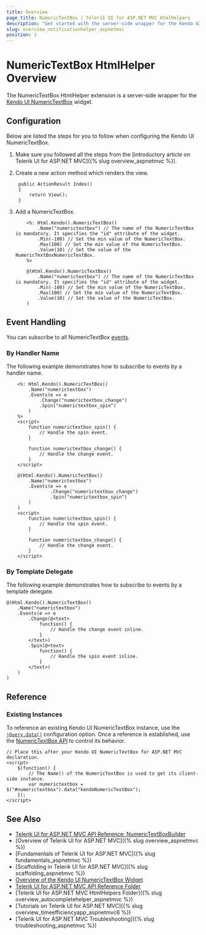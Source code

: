 ```yaml
---
title: Overview
page_title: NumericTextBox | Telerik UI for ASP.NET MVC HtmlHelpers
description: "Get started with the server-side wrapper for the Kendo UI NumericTextBox widget for ASP.NET MVC."
slug: overview_notificationhelper_aspnetmvc
position: 1
---
```


# NumericTextBox HtmlHelper Overview

The NumericTextBox HtmlHelper extension is a server-side wrapper for the [Kendo UI NumericTextBox](https://demos.telerik.com/kendo-ui/numerictextbox/index) widget.

## Configuration

Below are listed the steps for you to follow when configuring the Kendo UI NumericTextBox.

1. Make sure you followed all the steps from the [introductory article on Telerik UI for ASP.NET MVC]({% slug overview_aspnetmvc %}).
1. Create a new action method which renders the view.

        public ActionResult Index()
        {
            return View();
        }

1. Add a NumericTextBox.

    ```ASPX
        <%: Html.Kendo().NumericTextBox()
            .Name("numerictextbox") // The name of the NumericTextBox is mandatory. It specifies the "id" attribute of the widget.
            .Min(-100) // Set the min value of the NumericTextBox.
            .Max(100) // Set the min value of the NumericTextBox.
            .Value(10) // Set the value of the NumericTextBoxNumericTextBox.
        %>
    ```
    ```Razor
        @(Html.Kendo().NumericTextBox()
            .Name("numerictextbox") // The name of the NumericTextBox is mandatory. It specifies the "id" attribute of the widget.
            .Min(-100) // Set the min value of the NumericTextBox.
            .Max(100) // Set the min value of the NumericTextBox.
            .Value(10) // Set the value of the NumericTextBox.
        )
    ```

## Event Handling

You can subscribe to all NumericTextBox [events](http://docs.telerik.com/kendo-ui/api/javascript/ui/numerictextbox#events).

### By Handler Name

The following example demonstrates how to subscribe to events by a handler name.

```ASPX
    <%: Html.Kendo().NumericTextBox()
        .Name("numerictextbox")
        .Events(e => e
            .Change("numerictextbox_change")
            .Spin("numerictextbox_spin")
        )
    %>
    <script>
        function numerictextbox_spin() {
            // Handle the spin event.
        }

        function numerictextbox_change() {
            // Handle the change event.
        }
    </script>
```
```Razor
    @(Html.Kendo().NumericTextBox()
        .Name("numerictextbox")
        .Events(e => e
                .Change("numerictextbox_change")
                .Spin("numerictextbox_spin")
        )
    )
    <script>
        function numerictextbox_spin() {
            // Handle the spin event.
        }

        function numerictextbox_change() {
            // Handle the change event.
        }
    </script>
```

### By Template Delegate

The following example demonstrates how to subscribe to events by a template delegate.

    @(Html.Kendo().NumericTextBox()
        .Name("numerictextbox")
        .Events(e => e
            .Change(@<text>
                function() {
                    // Handle the change event inline.
                }
            </text>)
            .Spin(@<text>
                function() {
                    // Handle the spin event inline.
                }
            </text>)
        )
    )

## Reference

### Existing Instances

To reference an existing Kendo UI NumericTextBox instance, use the [`jQuery.data()`](http://api.jquery.com/jQuery.data/) configuration option. Once a reference is established, use the [NumericTextBox API](http://docs.telerik.com/kendo-ui/api/javascript/ui/numerictextbox#methods) to control its behavior.

    // Place this after your Kendo UI NumericTextBox for ASP.NET MVC declaration.
    <script>
        $(function() {
            // The Name() of the NumericTextBox is used to get its client-side instance.
            var numerictextbox = $("#numerictextbox").data("kendoNumericTextBox");
        });
    </script>

## See Also

* [Telerik UI for ASP.NET MVC API Reference: NumericTextBoxBuilder](http://docs.telerik.com/aspnet-mvc/api/Kendo.Mvc.UI.Fluent/NumericTextBoxBuilder)
* [Overview of Telerik UI for ASP.NET MVC]({% slug overview_aspnetmvc %})
* [Fundamentals of Telerik UI for ASP.NET MVC]({% slug fundamentals_aspnetmvc %})
* [Scaffolding in Telerik UI for ASP.NET MVC]({% slug scaffolding_aspnetmvc %})
* [Overview of the Kendo UI NumericTextBox Widget](http://docs.telerik.com/kendo-ui/controls/editors/numerictextbox/overview)
* [Telerik UI for ASP.NET MVC API Reference Folder](http://docs.telerik.com/aspnet-mvc/api/Kendo.Mvc/AggregateFunction)
* [Telerik UI for ASP.NET MVC HtmlHelpers Folder]({% slug overview_autocompletehelper_aspnetmvc %})
* [Tutorials on Telerik UI for ASP.NET MVC]({% slug overview_timeefficiencyapp_aspnetmvc6 %})
* [Telerik UI for ASP.NET MVC Troubleshooting]({% slug troubleshooting_aspnetmvc %})
